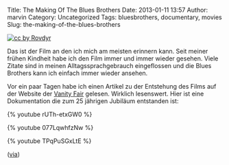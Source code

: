 Title: The Making Of The Blues Brothers
Date: 2013-01-11 13:57
Author: marvin
Category: Uncategorized
Tags: bluesbrothers, documentary, movies
Slug: the-making-of-the-blues-brothers

[![cc by Rovdyr]({static}/images/851px-Stencil_Graffiti_at_Staromiejska_Street_in_Szczecin_Poland.jpg)](https://de.wikipedia.org/w/index.php?title=Datei:Stencil_Graffiti_at_Staromiejska_Street_in_Szczecin_Poland.jpg&filetimestamp=20071124213505)

Das ist der Film an den ich mich am meisten erinnern kann. Seit meiner
frühen Kindheit habe ich den Film immer und immer wieder gesehen. Viele
Zitate sind in meinen Alltagssprachgebrauch eingeflossen und die Blues
Brothers kann ich einfach immer wieder ansehen.

Vor ein paar Tagen habe ich einen Artikel zu der Entstehung des Films
auf der Website der [Vanity
Fair](http://www.vanityfair.com/hollywood/2013/01/making-of-blues-brothers-budget-for-cocaine)
gelesen. Wirklich lesenswert. Hier ist eine Dokumentation die zum 25
jährigen Jubiläum entstanden ist:

{% youtube rUTh-etxGW0 %}

{% youtube 077LqwhfzNw %}

{% youtube TPqPuSGxLtE %}

([via](http://www.openculture.com/2013/01/the_making_of_ithe_blues_brothersi_when_belushi_and_aykroyd_went_on_a_mission_for_comedy_music.html))

